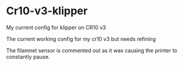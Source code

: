 # Cr10-v3-klipper
My current config for klipper on CR10 v3


The current working config for my cr10 v3 but needs refining

The filamnet  sensor is commented out as it was causing the printer to constantly pause.
